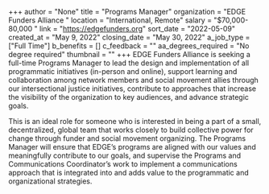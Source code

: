 +++
author = "None"
title = "Programs Manager"
organization = "EDGE Funders Alliance "
location = "International, Remote"
salary = "$70,000-80,000 "
link = "https://edgefunders.org"
sort_date = "2022-05-09"
created_at = "May 9, 2022"
closing_date = "May 30, 2022"
a_job_type = ["Full Time"]
b_benefits = []
c_feedback = ""
aa_degrees_required = "No degree required"
thumbnail = ""
+++
EDGE Funders Alliance is seeking a full-time Programs Manager to lead the design and implementation of all programmatic initiatives (in-person and online), support learning and collaboration among network members and social movement allies through our intersectional justice initiatives, contribute to approaches that increase the visibility of the organization to key audiences, and advance strategic goals.

This is an ideal role for someone who is interested in being a part of a small, decentralized, global team that works closely to build collective power for change through funder and social movement organizing. The Programs Manager will ensure that EDGE’s programs are aligned with our values and meaningfully contribute to our goals, and supervise the Programs and Communications Coordinator’s work to implement a communications approach that is integrated into and adds value to the programmatic and organizational strategies. 
